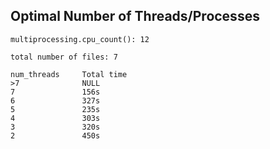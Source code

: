 ## Optimal Number of Threads/Processes

```
multiprocessing.cpu_count(): 12

total number of files: 7
```

```
num_threads     Total time
>7              NULL
7               156s
6               327s
5               235s
4               303s
3               320s
2               450s
```
